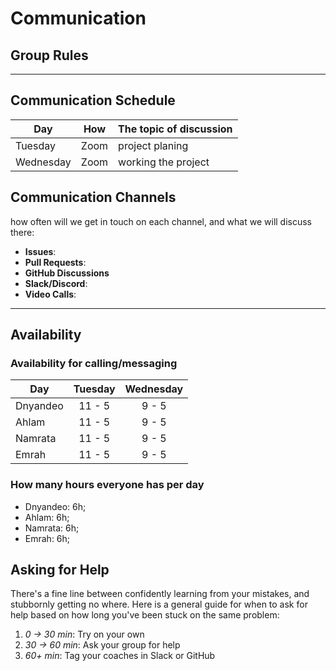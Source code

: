 # Communication

## Group Rules

<!-- any general rules you'd like to set for your group? -->

---

## Communication Schedule

| Day       | How  | The topic of discussion |
| --------- | :--: | ----------------------- |
| Tuesday   | Zoom | project planing         |
| Wednesday | Zoom | working the project     |

## Communication Channels

how often will we get in touch on each channel, and what we will discuss there:

- **Issues**:
- **Pull Requests**:
- **GitHub Discussions**
- **Slack/Discord**:
- **Video Calls**:

---

## Availability

### Availability for calling/messaging

| Day      | Tuesday | Wednesday |
| -------- | :-----: | :-------: |
| Dnyandeo | 11 - 5  |   9 - 5   |
| Ahlam    | 11 - 5  |   9 - 5   |
| Namrata  | 11 - 5  |   9 - 5   |
| Emrah    | 11 - 5  |   9 - 5   |

### How many hours everyone has per day

- Dnyandeo: 6h;
- Ahlam: 6h;
- Namrata: 6h;
- Emrah: 6h;

## Asking for Help

There's a fine line between confidently learning from your mistakes, and
stubbornly getting no where. Here is a general guide for when to ask for help
based on how long you've been stuck on the same problem:

1. _0 -> 30 min_: Try on your own
2. _30 -> 60 min_: Ask your group for help
3. _60+ min_: Tag your coaches in Slack or GitHub
